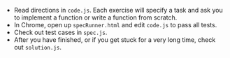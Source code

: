 - Read directions in `code.js`. Each exercise will specify a task and ask you to implement a function
or write a function from scratch. 
- In Chrome, open up `specRunner.html` and edit `code.js` to pass all tests.
- Check out test cases in `spec.js`. 
- After you have finished, or if you get stuck for a very long time, check out `solution.js`.